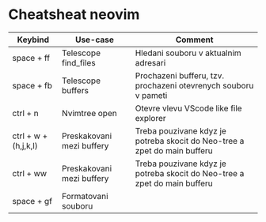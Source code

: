 # Cheatsheat neovim

| Keybind  | Use-case   | Comment |   
|---|---|---|
| space + ff    | Telescope find_files  | Hledani souboru v aktualnim adresari |
| space + fb  | Telescope buffers  | Prochazeni bufferu, tzv. prochazeni otevrenych souboru v pameti |
| ctrl + n  |  Nvimtree open | Otevre vlevu VScode like file explorer |
|ctrl + w + (h,j,k,l)| Preskakovani mezi buffery | Treba pouzivane kdyz je potreba skocit do Neo-tree a zpet do main bufferu |
|ctrl + ww | Preskakovani mezi buffery | Treba pouzivane kdyz je potreba skocit do Neo-tree a zpet do main bufferu |
|space + gf| Formatovani souboru ||
